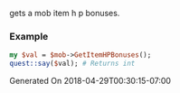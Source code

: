 gets a mob item h p bonuses.
### Example

```perl
my $val = $mob->GetItemHPBonuses();
quest::say($val); # Returns int
```


Generated On 2018-04-29T00:30:15-07:00
